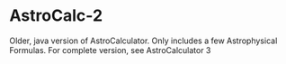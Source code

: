 # AstroCalc-2
Older, java version of AstroCalculator. Only includes a few Astrophysical Formulas. For complete version, see AstroCalculator 3
